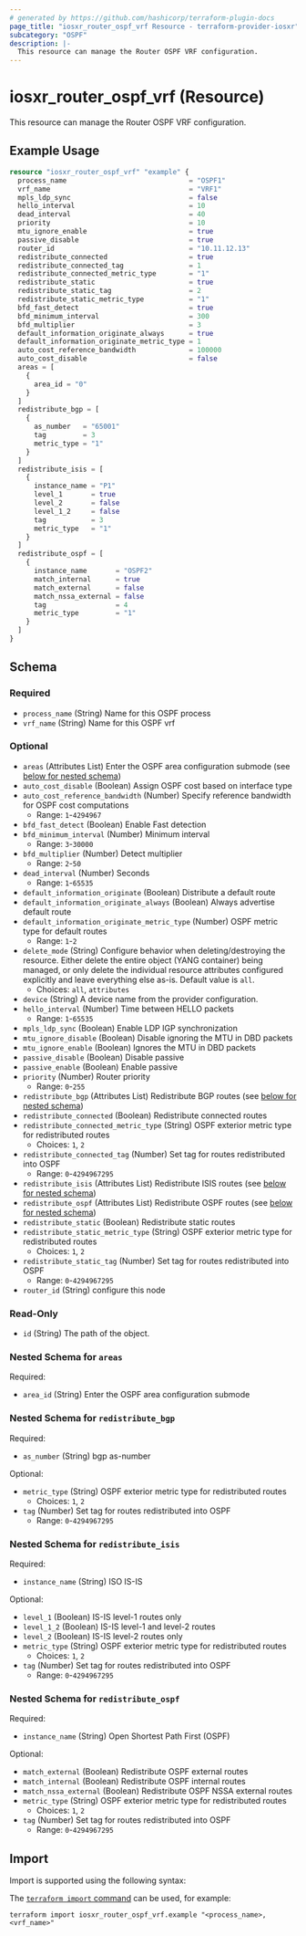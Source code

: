 ```yaml
---
# generated by https://github.com/hashicorp/terraform-plugin-docs
page_title: "iosxr_router_ospf_vrf Resource - terraform-provider-iosxr"
subcategory: "OSPF"
description: |-
  This resource can manage the Router OSPF VRF configuration.
---
```


# iosxr_router_ospf_vrf (Resource)

This resource can manage the Router OSPF VRF configuration.

## Example Usage

```terraform
resource "iosxr_router_ospf_vrf" "example" {
  process_name                              = "OSPF1"
  vrf_name                                  = "VRF1"
  mpls_ldp_sync                             = false
  hello_interval                            = 10
  dead_interval                             = 40
  priority                                  = 10
  mtu_ignore_enable                         = true
  passive_disable                           = true
  router_id                                 = "10.11.12.13"
  redistribute_connected                    = true
  redistribute_connected_tag                = 1
  redistribute_connected_metric_type        = "1"
  redistribute_static                       = true
  redistribute_static_tag                   = 2
  redistribute_static_metric_type           = "1"
  bfd_fast_detect                           = true
  bfd_minimum_interval                      = 300
  bfd_multiplier                            = 3
  default_information_originate_always      = true
  default_information_originate_metric_type = 1
  auto_cost_reference_bandwidth             = 100000
  auto_cost_disable                         = false
  areas = [
    {
      area_id = "0"
    }
  ]
  redistribute_bgp = [
    {
      as_number   = "65001"
      tag         = 3
      metric_type = "1"
    }
  ]
  redistribute_isis = [
    {
      instance_name = "P1"
      level_1       = true
      level_2       = false
      level_1_2     = false
      tag           = 3
      metric_type   = "1"
    }
  ]
  redistribute_ospf = [
    {
      instance_name       = "OSPF2"
      match_internal      = true
      match_external      = false
      match_nssa_external = false
      tag                 = 4
      metric_type         = "1"
    }
  ]
}
```

<!-- schema generated by tfplugindocs -->
## Schema

### Required

- `process_name` (String) Name for this OSPF process
- `vrf_name` (String) Name for this OSPF vrf

### Optional

- `areas` (Attributes List) Enter the OSPF area configuration submode (see [below for nested schema](#nestedatt--areas))
- `auto_cost_disable` (Boolean) Assign OSPF cost based on interface type
- `auto_cost_reference_bandwidth` (Number) Specify reference bandwidth for OSPF cost computations
  - Range: `1`-`4294967`
- `bfd_fast_detect` (Boolean) Enable Fast detection
- `bfd_minimum_interval` (Number) Minimum interval
  - Range: `3`-`30000`
- `bfd_multiplier` (Number) Detect multiplier
  - Range: `2`-`50`
- `dead_interval` (Number) Seconds
  - Range: `1`-`65535`
- `default_information_originate` (Boolean) Distribute a default route
- `default_information_originate_always` (Boolean) Always advertise default route
- `default_information_originate_metric_type` (Number) OSPF metric type for default routes
  - Range: `1`-`2`
- `delete_mode` (String) Configure behavior when deleting/destroying the resource. Either delete the entire object (YANG container) being managed, or only delete the individual resource attributes configured explicitly and leave everything else as-is. Default value is `all`.
  - Choices: `all`, `attributes`
- `device` (String) A device name from the provider configuration.
- `hello_interval` (Number) Time between HELLO packets
  - Range: `1`-`65535`
- `mpls_ldp_sync` (Boolean) Enable LDP IGP synchronization
- `mtu_ignore_disable` (Boolean) Disable ignoring the MTU in DBD packets
- `mtu_ignore_enable` (Boolean) Ignores the MTU in DBD packets
- `passive_disable` (Boolean) Disable passive
- `passive_enable` (Boolean) Enable passive
- `priority` (Number) Router priority
  - Range: `0`-`255`
- `redistribute_bgp` (Attributes List) Redistribute BGP routes (see [below for nested schema](#nestedatt--redistribute_bgp))
- `redistribute_connected` (Boolean) Redistribute connected routes
- `redistribute_connected_metric_type` (String) OSPF exterior metric type for redistributed routes
  - Choices: `1`, `2`
- `redistribute_connected_tag` (Number) Set tag for routes redistributed into OSPF
  - Range: `0`-`4294967295`
- `redistribute_isis` (Attributes List) Redistribute ISIS routes (see [below for nested schema](#nestedatt--redistribute_isis))
- `redistribute_ospf` (Attributes List) Redistribute OSPF routes (see [below for nested schema](#nestedatt--redistribute_ospf))
- `redistribute_static` (Boolean) Redistribute static routes
- `redistribute_static_metric_type` (String) OSPF exterior metric type for redistributed routes
  - Choices: `1`, `2`
- `redistribute_static_tag` (Number) Set tag for routes redistributed into OSPF
  - Range: `0`-`4294967295`
- `router_id` (String) configure this node

### Read-Only

- `id` (String) The path of the object.

<a id="nestedatt--areas"></a>
### Nested Schema for `areas`

Required:

- `area_id` (String) Enter the OSPF area configuration submode


<a id="nestedatt--redistribute_bgp"></a>
### Nested Schema for `redistribute_bgp`

Required:

- `as_number` (String) bgp as-number

Optional:

- `metric_type` (String) OSPF exterior metric type for redistributed routes
  - Choices: `1`, `2`
- `tag` (Number) Set tag for routes redistributed into OSPF
  - Range: `0`-`4294967295`


<a id="nestedatt--redistribute_isis"></a>
### Nested Schema for `redistribute_isis`

Required:

- `instance_name` (String) ISO IS-IS

Optional:

- `level_1` (Boolean) IS-IS level-1 routes only
- `level_1_2` (Boolean) IS-IS level-1 and level-2 routes
- `level_2` (Boolean) IS-IS level-2 routes only
- `metric_type` (String) OSPF exterior metric type for redistributed routes
  - Choices: `1`, `2`
- `tag` (Number) Set tag for routes redistributed into OSPF
  - Range: `0`-`4294967295`


<a id="nestedatt--redistribute_ospf"></a>
### Nested Schema for `redistribute_ospf`

Required:

- `instance_name` (String) Open Shortest Path First (OSPF)

Optional:

- `match_external` (Boolean) Redistribute OSPF external routes
- `match_internal` (Boolean) Redistribute OSPF internal routes
- `match_nssa_external` (Boolean) Redistribute OSPF NSSA external routes
- `metric_type` (String) OSPF exterior metric type for redistributed routes
  - Choices: `1`, `2`
- `tag` (Number) Set tag for routes redistributed into OSPF
  - Range: `0`-`4294967295`

## Import

Import is supported using the following syntax:

The [`terraform import` command](https://developer.hashicorp.com/terraform/cli/commands/import) can be used, for example:

```shell
terraform import iosxr_router_ospf_vrf.example "<process_name>,<vrf_name>"
```
